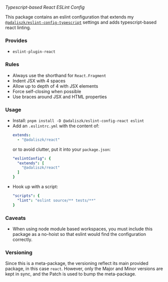 _Typescript-based React ESLint Config_

This package contains an eslint configuration that extends
my [`@adaliszk/eslint-config-typescript`](https://www.npmjs.com/package/@adaliszk/eslint-config-typescript) settings and
adds typescript-based react linting.

### Provides

- `eslint-plugin-react`

### Rules

- Always use the shorthand for `React.Fragment`
- Indent JSX with 4 spaces
- Allow up to depth of 4 with JSX elements
- Force self-closing when possible
- Use braces around JSX and HTML properties

### Usage

- Install: `pnpm install -D @adaliszk/eslint-config-react eslint`
- Add an `.eslintrc.yml` with the content of:
  ```yaml
  extends:
    - "@adaliszk/react"
  ```
  or to avoid clutter, put it into your `package.json`:
  ```yaml
  "eslintConfig": {
    "extends": [
      "@adaliszk/react"
    ]
  }
  ```
- Hook up with a script:
  ```yaml
  "scripts": {
    "lint": "eslint source/** tests/**"
  }
  ```

### Caveats

- When using node module based workspaces, you must include this package as a no-hoist so that eslint would find the
  configuration correctly.

### Versioning

Since this is a meta-package, the versioning reflect its main provided package, in this case `react`. However, only the
Major and Minor versions are kept in sync, and the Patch is used to bump the meta-package.
